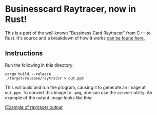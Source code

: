 
Businesscard Raytracer, now in Rust!
====================================

This is a port of the well known "Bussiness Card Raytracer" from C++ to Rust. It's source and a breakdown of how it works [can be found here.](http://fabiensanglard.net/rayTracing_back_of_business_card/)

## Instructions

Run the following in this directory:

	cargo build --release
	./target/release/raytracer > out.ppm

This will build and run the program, causing it to generate an image at `out.ppm`. To convert this image to `.png`, one can use the `convert` utility. An example of the output image looks like this:

[!Example of raytracer output](./example.png)

